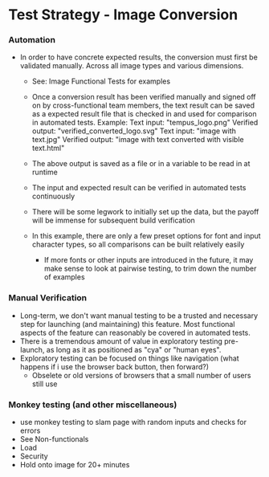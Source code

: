 # Test Strategy - Image Conversion

### Automation
* In order to have concrete expected results, the conversion must first be validated manually. Across all image types and various dimensions.
    * See: Image Functional Tests for examples
    * Once a conversion result has been verified manually and signed off on by cross-functional team members,
        the text result can be saved as a expected result file that is checked in and used for comparison in automated tests.
        Example:
          Text input: "tempus_logo.png"
          Verified output:
                      "verified_converted_logo.svg"
          Text input: "image with text.jpg"
          Verified output:
                      "image with text converted with visible text.html"

    * The above output is saved as a file or in a variable to be read in at runtime
    * The input and expected result can be verified in automated tests continuously
    * There will be some legwork to initially set up the data, but the payoff will be immense for subsequent build verification
    * In this example, there are only a few preset options for font and input character types, so all comparisons can be built relatively easily
        * If more fonts or other inputs are introduced in the future, it may make sense to look at pairwise testing, to trim down the number of examples

### Manual Verification
  * Long-term, we don't want manual testing to be a trusted and necessary step for launching (and maintaining) this feature. Most functional aspects of the feature can reasonably be covered in automated tests.
  * There is a tremendous amount of value in exploratory testing pre-launch, as long as it as positioned as "cya" or "human eyes".
  * Exploratory testing can be focused on things like navigation (what happens if i use the browser back button, then forward?)
    * Obselete or old versions of browsers that a small number of users still use

### Monkey testing (and other miscellaneous)
  * use monkey testing to slam page with random inputs and checks for errors
  * See Non-functionals
  * Load
  * Security
  * Hold onto image for 20+ minutes
